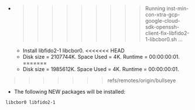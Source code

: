 * >>>>>>>>> Running inst-min-con-xtra-gcp-google-cloud-sdk-openssh-client-fix-libfido2-1-libcbor0.sh ...
  * Install libfido2-1 libcbor0.
<<<<<<< HEAD
  * Disk size = 2107744K. Space Used = 4K. Runtime = 00:00:00:01.
=======
  * Disk size = 1985612K. Space Used = 4K. Runtime = 00:00:00:01.
>>>>>>> refs/remotes/origin/bullseye
  * The following NEW packages will be installed:
  ```bash
libcbor0 libfido2-1
  ```
